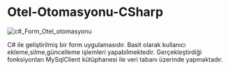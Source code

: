 # Otel-Otomasyonu-CSharp
![c#_Form_Otel_otomasyonu](https://user-images.githubusercontent.com/49280604/107895016-cc3ce680-6f42-11eb-86ce-52d5fece3b48.PNG)

C# ile geliştirilmiş bir form uygulamasıdır.
Basit olarak kullanıcı ekleme,silme,güncelleme işlemleri yapabilmektedir.
Gerçekleştirdiği fonksiyonları MySqlClient kütüphanesi ile veri tabanı üzerinde yapmaktadır. 

